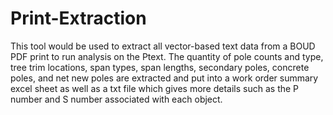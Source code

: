 # Print-Extraction

This tool would be used to extract all vector-based text data from a BOUD PDF print to run analysis on the Ptext. The quantity of pole counts and type, tree trim locations, span types, span lengths, secondary poles, concrete poles, and net new poles are extracted and put into a work order summary excel sheet as well as a txt file which gives more details such as the P number and S number associated with each object.
